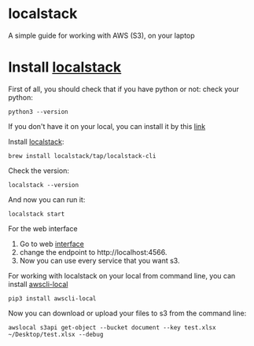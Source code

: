 # localstack
A simple guide for working with AWS (S3), on your laptop

# Install [localstack](https://github.com/localstack/localstack)
First of all, you should check that if you have python or not:
check your python:
```shell
python3 --version
```
If you don't have it on your local, you can install it by this [link](https://www.python.org/downloads/macos/)

Install [localstack](https://docs.localstack.cloud/getting-started/installation/):
```shell
brew install localstack/tap/localstack-cli
```
Check the version:
```shell
localstack --version
```
And now you can run it:
```shell
localstack start
```

For the web interface
1. Go to web [interface](https://app.localstack.cloud/inst/default/status)
2. change the endpoint to http://localhost:4566.
3. Now you can use every service that you want s3.

For working with localstack on your local from command line, you can install [awscli-local](https://github.com/localstack/awscli-local)
```shell
pip3 install awscli-local
```

Now you can download or upload your files to s3 from the command line:
```shell
awslocal s3api get-object --bucket document --key test.xlsx ~/Desktop/test.xlsx --debug
```
